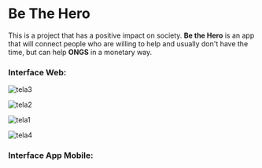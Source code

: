 
# Be The Hero

This is a project that has a positive impact on society. **Be the Hero** is an app that will connect people who are willing to help and usually don't have the time, but can help **ONGS** in a monetary way.

### Interface Web:

![tela3](https://user-images.githubusercontent.com/48223561/77854750-7ba18b00-71c2-11ea-86ea-e66a6c9bfdb3.png)

![tela2](https://user-images.githubusercontent.com/48223561/77854753-7c3a2180-71c2-11ea-82e8-c7ef7bb92d3a.png)

![tela1](https://user-images.githubusercontent.com/48223561/77854754-7c3a2180-71c2-11ea-8382-d761e6b45d79.png)

![tela4](https://user-images.githubusercontent.com/48223561/77854756-7cd2b800-71c2-11ea-93c3-34f365843d85.png)


### Interface App Mobile:

